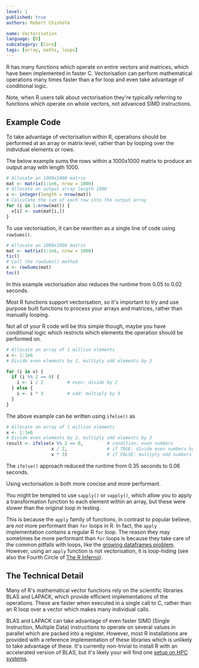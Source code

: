 ```yaml
---
level: 1
published: true
authors: Robert Chisholm

name: Vectorisation
language: [R]
subcategory: [Core]
tags: [array, maths, loops]
---
```


R has many functions which operate on entire vectors and matrices, which have been implemented in faster C. Vectorisation can perform mathematical operations many times faster than a for loop and even take advantage of conditional logic.

<!--more-->

Note, when R users talk about vectorisation they're typically referring to functions which operate on whole vectors, not advanced SIMD instructions.

## Example Code

To take advantage of vectorisation within R, operations should be performed at an array or matrix level, rather than by looping over the individual elements or rows.

The below example sums the rows within a 1000x1000 matrix to produce an output array with length 1000.

```r
# Allocate an 1000x1000 matrix
mat <- matrix(1:1e6, nrow = 1000)
# Allocate an output array length 1000
x <- integer(length = nrow(mat))
# Calculate the sum of each row into the output array
for (i in 1:nrow(mat)) { 
  x[i] <- sum(mat[i,]) 
}
```

To use vectorisation, it can be rewritten as a single line of code using `rowSums()`.

```r
# Allocate an 1000x1000 matrix
mat <- matrix(1:1e6, nrow = 1000)
tic()
# Call the rowSums() method
x <- rowSums(mat)
toc()

```

In this example vectorisation also reduces the runtime from 0.05 to 0.02 seconds.

Most R functions support vectorisation, so it's important to try and use purpose built functions to process your arrays and matrices, rather than manually looping.

Not all of your R code will be this simple though, maybe you have conditional logic which restricts which elements the operation should be performed on.

```r
# Allocate an array of 1 million elements
x <- 1:1e6
# Divide even elements by 2, multiply odd elements by 3

for (i in x) {
  if (i %% 2 == 0) {
    i <- i / 2         # even: divide by 2
  } else {
    i <- i * 3         # odd: multiply by 3
  }
}
```

The above example can be written using `ifelse()` as

```r
# Allocate an array of 1 million elements
x <- 1:1e6
# Divide even elements by 2, multiply odd elements by 3
result <- ifelse(x %% 2 == 0,         # condition: even numbers
                 x / 2,               # if TRUE: divide even numbers by 2
                 x * 3)               # if FALSE: multiply odd numbers by 3
```

The `ifelse()` approach reduced the runtime from 0.35 seconds to 0.06 seconds.

Using vectorisation is both more concise and more performant.

You might be tempted to use `sapply()` or `vapply()`, which allow you to apply a transformation function to each element within an array, but these were slower than the original loop in testing.

This is because the `apply` family of functions, in contrast to popular believe, are _not_ more performant than `for` loops in R.
In fact, the `apply` implementation contains a regular R `for` loop. The reason they may sometimes be more performant than `for` loops
is because they take care of the common pitfalls with loops, like the [growing dataframes problem](/optimisation/r/dont-grow-dataframes).
However, using an `apply` function is not vectorisation, it is loop-hiding (see also the Fourth Circle of [The R Inferno](https://www.burns-stat.com/documents/books/the-r-inferno/)).

## The Technical Detail

Many of R's mathematical vector functions rely on the scientific libraries BLAS and LAPACK, which provide efficient implementations of the operations. These are faster when executed in a single call to C, rather than an R loop over a vector which makes many individual calls.

BLAS and LAPACK can take advantage of even faster SIMD (Single Instruction, Multiple Data) instructions to operate on several values in parallel which are packed into a register. However, most R installations are provided with a reference implementation of these libraries which is unlikely to take advantage of these. It's currently non-trivial to install R with an accelerated version of BLAS, but it's likely your will find one [setup on HPC systems](https://rse.shef.ac.uk/blog/intel-r-iceberg/).
